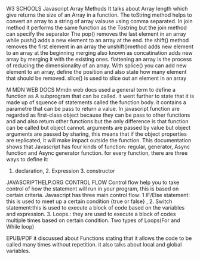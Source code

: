 W3 SCHOOLS
Javascript Array Methods
It talks about Array length which give returns the size of an Array in a function.
The toString method helps to convert an array to a string of array valause using comma separated.
In join method it performs the same function as the Tostring but the join method can specify the separator
The pop() removes the last element in an array while push() adds a new element to an array at the end.
the shift() method removes the first element in an array
the unshift()method adds new element to an array at the beginning
merging also known as concatination adds new array by merging it with the existing ones.
flattening an array is the process of reducing the dimensionality of an array.
With splice() you can add new element to an array, define the position and also state how many element that should be removed.
slice() is used to slice out an element in an array


M MDN WEB DOCS
Mmdn web docs used a general term to define a function as 
A subprogram that can be called. it went further to state that it is 
made up of squence of statements called the function body. it contains a parametre that can be pass to return a value.
In javascript function are regarded as first-class object because they can be pass to other functions and and also return other functions but the only difference is that function can be called but object cannot.
arguments are passed by value but object arguments are passed by sharing, this means that if the object properties are replicated, it will make impact outside the function.
This documentation shows that Javascript has four kinds of function: regular, generator, Async function and Async generator function. for every function, there are three ways to define it: 
1. declaration, 2. Expression 3. constructor



JAVASCRIPTHELP.ORG
CONTROL FLOW
Control flow help you to take control of how the statement will run in your program, this is based on certain criteria. Javascript has three main control flow: 1 IF/Else statement: this is used to meet up a certain condition {true or false}
, 2. Switch statement:this is used to execute a block of code based on the variables and expression.
 3. Loops.: they are used to execute a block of codes multiple times based on certain condition. Two types of Loops(For and While loop)


EPUB/PDF
it discussed about Functions stating that it allows the code to be called many times without repetition. it also talks about local and global variables.